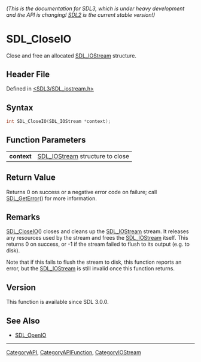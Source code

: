 ###### (This is the documentation for SDL3, which is under heavy development and the API is changing! [SDL2](https://wiki.libsdl.org/SDL2/) is the current stable version!)
# SDL_CloseIO

Close and free an allocated [SDL_IOStream](SDL_IOStream) structure.

## Header File

Defined in [<SDL3/SDL_iostream.h>](https://github.com/libsdl-org/SDL/blob/main/include/SDL3/SDL_iostream.h)

## Syntax

```c
int SDL_CloseIO(SDL_IOStream *context);
```

## Function Parameters

|                 |                                                 |
| --------------- | ----------------------------------------------- |
| **context**     | [SDL_IOStream](SDL_IOStream) structure to close |

## Return Value

Returns 0 on success or a negative error code on failure; call
[SDL_GetError](SDL_GetError)() for more information.

## Remarks

[SDL_CloseIO](SDL_CloseIO)() closes and cleans up the
[SDL_IOStream](SDL_IOStream) stream. It releases any resources used by the
stream and frees the [SDL_IOStream](SDL_IOStream) itself. This returns 0 on
success, or -1 if the stream failed to flush to its output (e.g. to disk).

Note that if this fails to flush the stream to disk, this function reports
an error, but the [SDL_IOStream](SDL_IOStream) is still invalid once this
function returns.

## Version

This function is available since SDL 3.0.0.

## See Also

- [SDL_OpenIO](SDL_OpenIO)

----
[CategoryAPI](CategoryAPI), [CategoryAPIFunction](CategoryAPIFunction), [CategoryIOStream](CategoryIOStream)

